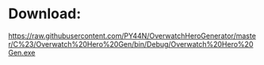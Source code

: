 # Download:

https://raw.githubusercontent.com/PY44N/OverwatchHeroGenerator/master/C%23/Overwatch%20Hero%20Gen/bin/Debug/Overwatch%20Hero%20Gen.exe